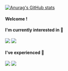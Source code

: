 	
[![Anurag's GitHub stats](https://github-readme-stats.vercel.app/api?username=yunkeun)](https://github.com/anuraghazra/github-readme-stats)
	
<h4>Welcome !</h4>
<h4>I'm currently interested in 🌱</h4>

<img src="https://img.shields.io/badge/Java-007396?style=flat-square&logo=Java&logoColor=white"/></a>
<img src="https://img.shields.io/badge/Spring-6DB33F?style=flat-square&logo=Spring&logoColor=white"/></a>
<br>

<h4>I've experienced 🌱</h4>

<img src="https://img.shields.io/badge/Android-3DDC84?style=flat-square&logo=Android&logoColor=white"/></a>
<img src="https://img.shields.io/badge/Flask-000000?style=flat-square&logo=Flask&logoColor=white"/></a>
<br>


</div>
<!--
**Yunkeun/Yunkeun** is a ✨ _special_ ✨ repository because its `README.md` (this file) appears on your GitHub profile.

Here are some ideas to get you started:

- 🔭 I’m currently working on ...
- 🌱 I’m currently learning ...
- 👯 I’m looking to collaborate on ...
- 🤔 I’m looking for help with ...
- 💬 Ask me about ...
- 📫 How to reach me: ...
- 😄 Pronouns: ...
- ⚡ Fun fact: ...
-->
